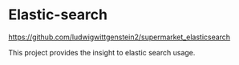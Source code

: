 # Elastic-search

https://github.com/ludwigwittgenstein2/supermarket_elasticsearch

This project provides the insight to elastic search usage.
